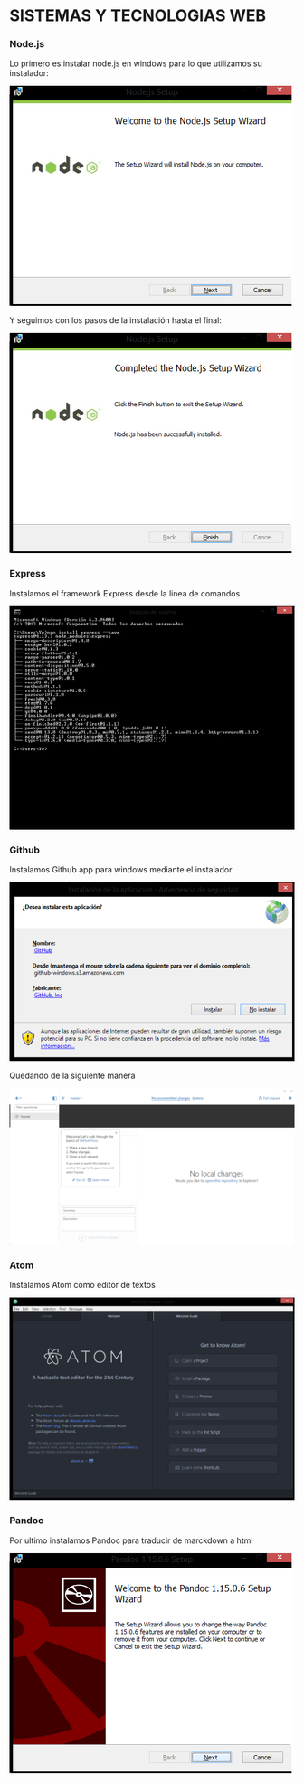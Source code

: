 # **SISTEMAS Y TECNOLOGIAS WEB**

### **Node.js**

<p>Lo primero es instalar node.js en windows para lo que utilizamos su instalador:</p>

![node.js_1](images/node1.png "titulo")

<p>Y seguimos con los pasos de la instalación hasta el final:</p>

![node.js_2](images/node2.png "titulo")

### **Express**

<p>Instalamos el framework Express desde la linea de comandos</p>

![express](images/expres.png "titulo")

### **Github**

<p>Instalamos Github app para windows mediante el instalador</p>

![github1](images/github.png "titulo")

<p>Quedando de la siguiente manera</p>

![github2](images/github2.png "titulo")

### **Atom**

<p>Instalamos Atom como editor de textos</p>

![atom](images/atom.png "titulo")

### **Pandoc**

<p>Por ultimo instalamos Pandoc para traducir de marckdown a html</p>

![pandoc](images/pandoc.png "titulo")
